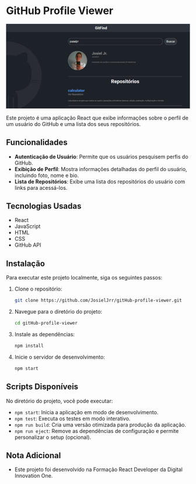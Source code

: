 # GitHub Profile Viewer

<div align="center">
  <img src="src\assets\img\GitFind.PNG" alt="Interface do Git Find" width=600px>
</div>

Este projeto é uma aplicação React que exibe informações sobre o perfil de um usuário do GitHub e uma lista dos seus repositórios. 

## Funcionalidades

- **Autenticação de Usuário**: Permite que os usuários pesquisem perfis do GitHub.
- **Exibição de Perfil**: Mostra informações detalhadas do perfil do usuário, incluindo foto, nome e bio.
- **Lista de Repositórios**: Exibe uma lista dos repositórios do usuário com links para acessá-los.

## Tecnologias Usadas

- React
- JavaScript
- HTML
- CSS
- GitHub API

## Instalação

Para executar este projeto localmente, siga os seguintes passos:

1. Clone o repositório:
    ```bash
    git clone https://github.com/JosielJrr/gitHub-profile-viewer.git
    ```
2. Navegue para o diretório do projeto:
    ```bash
    cd gitHub-profile-viewer
    ```
3. Instale as dependências:
    ```bash
    npm install
    ```
4. Inicie o servidor de desenvolvimento:
    ```bash
    npm start
    ```

## Scripts Disponíveis

No diretório do projeto, você pode executar:

- `npm start`: Inicia a aplicação em modo de desenvolvimento.
- `npm test`: Executa os testes em modo interativo.
- `npm run build`: Cria uma versão otimizada para produção da aplicação.
- `npm run eject`: Remove as dependências de configuração e permite personalizar o setup (opcional).

## Nota Adicional
- Este projeto foi desenvolvido na Formação React Developer da Digital Innovation One.
